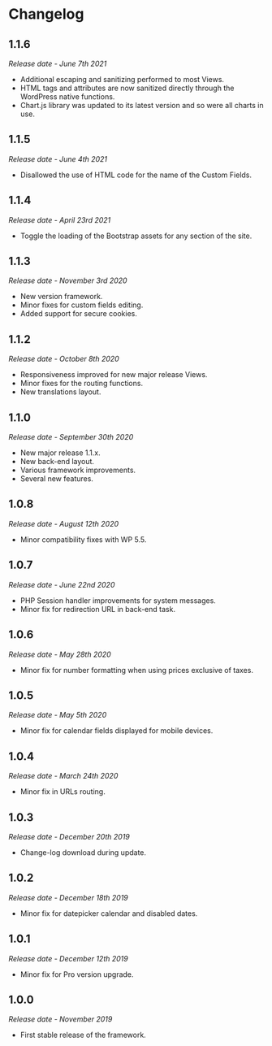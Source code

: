 # Changelog

## 1.1.6

*Release date - June 7th 2021*

- Additional escaping and sanitizing performed to most Views.
- HTML tags and attributes are now sanitized directly through the WordPress native functions.
- Chart.js library was updated to its latest version and so were all charts in use.

## 1.1.5

*Release date - June 4th 2021*

- Disallowed the use of HTML code for the name of the Custom Fields.

## 1.1.4

*Release date - April 23rd 2021*

- Toggle the loading of the Bootstrap assets for any section of the site.

## 1.1.3

*Release date - November 3rd 2020*

- New version framework.
- Minor fixes for custom fields editing.
- Added support for secure cookies.

## 1.1.2

*Release date - October 8th 2020*

- Responsiveness improved for new major release Views.
- Minor fixes for the routing functions.
- New translations layout.

## 1.1.0

*Release date - September 30th 2020*

- New major release 1.1.x.
- New back-end layout.
- Various framework improvements.
- Several new features.

## 1.0.8

*Release date - August 12th 2020*

- Minor compatibility fixes with WP 5.5.

## 1.0.7

*Release date - June 22nd 2020*

- PHP Session handler improvements for system messages.
- Minor fix for redirection URL in back-end task.

## 1.0.6

*Release date - May 28th 2020*

- Minor fix for number formatting when using prices exclusive of taxes.

## 1.0.5

*Release date - May 5th 2020*

- Minor fix for calendar fields displayed for mobile devices.

## 1.0.4

*Release date - March 24th 2020*

- Minor fix in URLs routing.

## 1.0.3

*Release date - December 20th 2019*

- Change-log download during update.

## 1.0.2

*Release date - December 18th 2019*

- Minor fix for datepicker calendar and disabled dates.

## 1.0.1

*Release date - December 12th 2019*

- Minor fix for Pro version upgrade.

## 1.0.0

*Release date - November 2019*

- First stable release of the framework.